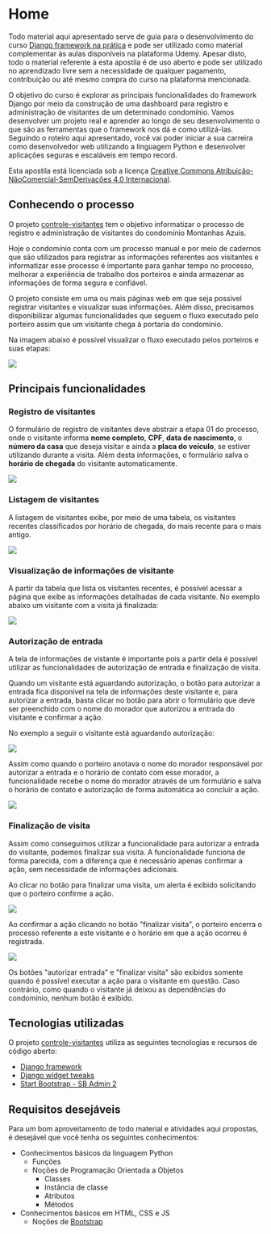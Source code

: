 # Home

Todo material aqui apresentado serve de guia para o desenvolvimento do curso [Django framework na prática](http://127.0.0.1) e pode ser utilizado como material complementar às aulas disponíveis na plataforma Udemy. Apesar disto, todo o material referente à esta apostila é de uso aberto e pode ser utilizado no aprendizado livre sem a necessidade de qualquer pagamento, contribuição ou até mesmo compra do curso na plataforma mencionada.

O objetivo do curso é explorar as principais funcionalidades do framework Django por meio da construção de uma dashboard para registro e administração de visitantes de um determinado condomínio. Vamos desenvolver um projeto real e aprender ao longo de seu desenvolvimento o que são as ferramentas que o framework nos dá e como utilizá-las. Seguindo o roteiro aqui apresentado, você vai poder iniciar a sua carreira como desenvolvedor web utilizando a linguagem Python e desenvolver aplicações seguras e escaláveis em tempo record.

Esta apostila está licenciada sob a licença [Creative Commons Atribuição-NãoComercial-SemDerivações 4.0 Internacional](http://creativecommons.org/licenses/by-nc-nd/4.0/).

## Conhecendo o processo

O projeto [controle-visitantes](https://github.com/djangoframeworknapratica/controle-visitantes) tem o objetivo informatizar o processo de registro e administração de visitantes do condomínio Montanhas Azuis. 

Hoje o condomínio conta com um processo manual e por meio de cadernos que são utilizados para registrar as informações referentes aos visitantes e informatizar esse processo é importante para ganhar tempo no processo, melhorar a experiência de trabalho dos porteiros e ainda armazenar as informações de forma segura e confiável.

O projeto consiste em uma ou mais páginas web em que seja possível registrar visitantes e visualizar suas informações. Além disso, precisamos disponibilizar algumas funcionalidades que seguem o fluxo executado pelo porteiro assim que um visitante chega à portaria do condomínio.

Na imagem abaixo é possível visualizar o fluxo executado pelos porteiros e suas etapas:

![](.gitbook/assets/processo-registro.png)

## Principais funcionalidades

### Registro de visitantes

O formulário de registro de visitantes deve abstrair a etapa 01 do processo, onde o visitante informa **nome completo**, **CPF**, **data de nascimento**, o **número da casa** que deseja visitar e ainda a **placa do veículo**, se estiver utilizando durante a visita. Além desta informações, o formulário salva o **horário de chegada** do visitante automaticamente.

![](.gitbook/assets/screenshot-from-2020-05-11-14-09-52.png)

### Listagem de visitantes

A listagem de visitantes exibe, por meio de uma tabela, os visitantes recentes classificados por horário de chegada, do mais recente para o mais antigo.

![](.gitbook/assets/screenshot-from-2020-05-11-16-26-59.png)

### Visualização de informações de visitante

A partir da tabela que lista os visitantes recentes, é possível acessar a página que exibe as informações detalhadas de cada visitante. No exemplo abaixo um visitante com a visita já finalizada:

![](.gitbook/assets/screenshot-from-2020-05-11-16-41-43.png)

### Autorização de entrada

A tela de informações de vistante é importante pois a partir dela é possível utilizar as funcionalidades de autorização de entrada e finalização de visita.

Quando um visitante está aguardando autorização, o botão para autorizar a entrada fica disponível na tela de informações deste visitante e, para autorizar a entrada, basta clicar no botão para abrir o formulário que deve ser preenchido com o nome do morador que autorizou a entrada do visitante e confirmar a ação.

No exemplo a seguir o visitante está aguardando autorização:

![](.gitbook/assets/screenshot-from-2020-05-11-16-42-04.png)

Assim como quando o porteiro anotava o nome do morador responsável por autorizar a entrada e o horário de contato com esse morador, a funcionalidade recebe o nome do morador através de um formulário e salva o horário de contato e autorização de forma automática ao concluir a ação.

![](.gitbook/assets/screenshot-from-2020-05-11-16-42-33.png)

### Finalização de visita

Assim como conseguimos utilizar a funcionalidade para autorizar a entrada do visitante, podemos finalizar sua visita. A funcionalidade funciona de forma parecida, com a diferença que é necessário apenas confirmar a ação, sem necessidade de informações adicionais.

Ao clicar no botão para finalizar uma visita, um alerta é exibido solicitando que o porteiro confirme a ação.

![](.gitbook/assets/screenshot-from-2020-05-11-16-42-56.png)

Ao confirmar a ação clicando no botão "finalizar visita", o porteiro encerra o processo referente a este visitante e o horário em que a ação ocorreu é registrada.

![](.gitbook/assets/screenshot-from-2020-05-11-16-43-16.png)

Os botões "autorizar entrada" e "finalizar visita" são exibidos somente quando é possível executar a ação para o visitante em questão. Caso contrário, como quando o visitante já deixou as dependências do condomínio, nenhum botão é exibido.

## Tecnologias utilizadas

O projeto [controle-visitantes](https://github.com/djangoframeworknapratica/controle-visitantes) utiliza as seguintes tecnologias e recursos de código aberto:

* [Django framework](https://www.djangoproject.com/)
* [Django widget tweaks](https://github.com/jazzband/django-widget-tweaks)
* [Start Bootstrap - SB Admin 2](https://github.com/BlackrockDigital/startbootstrap-sb-admin-2)

## Requisitos desejáveis

Para um bom aproveitamento de todo material e atividades aqui propostas, é desejável que você tenha os seguintes conhecimentos:

* Conhecimentos básicos da linguagem Python
  * Funções
  * Noções de Programação Orientada a Objetos
    * Classes
    * Instância de classe
    * Atributos
    * Métodos
* Conhecimentos básicos em HTML, CSS e JS
  * Noções de [Bootstrap](https://getbootstrap.com/)


